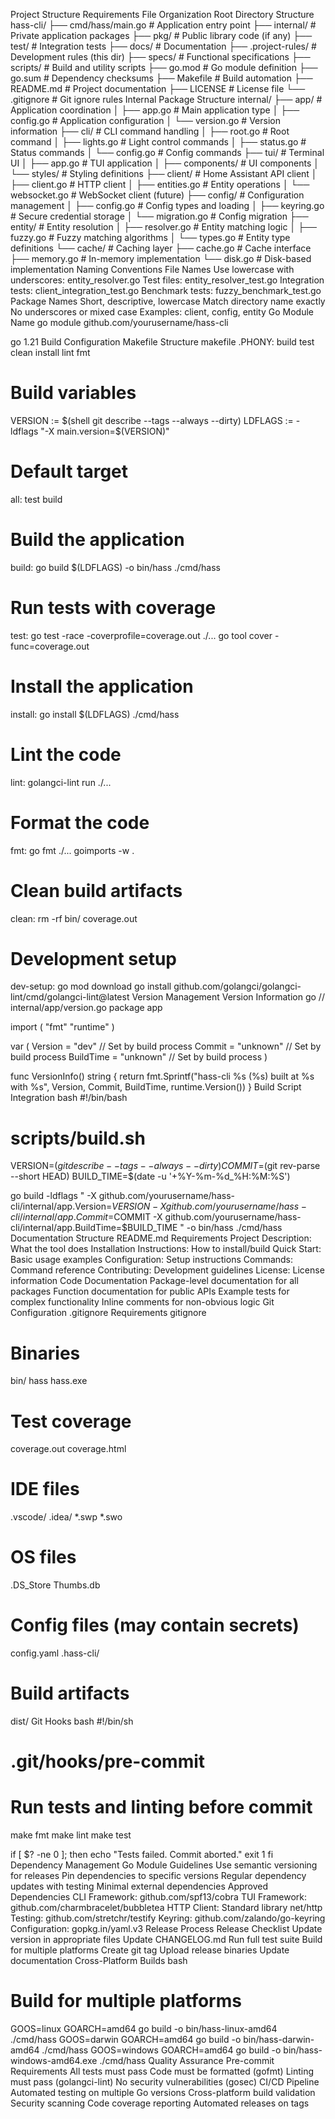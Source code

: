 Project Structure Requirements
File Organization
Root Directory Structure
hass-cli/
├── cmd/hass/main.go           # Application entry point
├── internal/                  # Private application packages
├── pkg/                       # Public library code (if any)
├── test/                      # Integration tests
├── docs/                      # Documentation
├── .project-rules/            # Development rules (this dir)
├── specs/                     # Functional specifications
├── scripts/                   # Build and utility scripts
├── go.mod                     # Go module definition
├── go.sum                     # Dependency checksums
├── Makefile                   # Build automation
├── README.md                  # Project documentation
├── LICENSE                    # License file
└── .gitignore                 # Git ignore rules
Internal Package Structure
internal/
├── app/                       # Application coordination
│   ├── app.go                # Main application type
│   ├── config.go             # Application configuration
│   └── version.go            # Version information
├── cli/                       # CLI command handling
│   ├── root.go               # Root command
│   ├── lights.go             # Light control commands
│   ├── status.go             # Status commands
│   └── config.go             # Config commands
├── tui/                       # Terminal UI
│   ├── app.go                # TUI application
│   ├── components/           # UI components
│   └── styles/               # Styling definitions
├── client/                    # Home Assistant API client
│   ├── client.go             # HTTP client
│   ├── entities.go           # Entity operations
│   └── websocket.go          # WebSocket client (future)
├── config/                    # Configuration management
│   ├── config.go             # Config types and loading
│   ├── keyring.go            # Secure credential storage
│   └── migration.go          # Config migration
├── entity/                    # Entity resolution
│   ├── resolver.go           # Entity matching logic
│   ├── fuzzy.go              # Fuzzy matching algorithms
│   └── types.go              # Entity type definitions
└── cache/                     # Caching layer
    ├── cache.go              # Cache interface
    ├── memory.go             # In-memory implementation
    └── disk.go               # Disk-based implementation
Naming Conventions
File Names
Use lowercase with underscores: entity_resolver.go
Test files: entity_resolver_test.go
Integration tests: client_integration_test.go
Benchmark tests: fuzzy_benchmark_test.go
Package Names
Short, descriptive, lowercase
Match directory name exactly
No underscores or mixed case
Examples: client, config, entity
Go Module Name
go
module github.com/yourusername/hass-cli

go 1.21
Build Configuration
Makefile Structure
makefile
.PHONY: build test clean install lint fmt

# Build variables
VERSION := $(shell git describe --tags --always --dirty)
LDFLAGS := -ldflags "-X main.version=$(VERSION)"

# Default target
all: test build

# Build the application
build:
	go build $(LDFLAGS) -o bin/hass ./cmd/hass

# Run tests with coverage
test:
	go test -race -coverprofile=coverage.out ./...
	go tool cover -func=coverage.out

# Install the application
install:
	go install $(LDFLAGS) ./cmd/hass

# Lint the code
lint:
	golangci-lint run ./...

# Format the code
fmt:
	go fmt ./...
	goimports -w .

# Clean build artifacts
clean:
	rm -rf bin/ coverage.out

# Development setup
dev-setup:
	go mod download
	go install github.com/golangci/golangci-lint/cmd/golangci-lint@latest
Version Management
Version Information
go
// internal/app/version.go
package app

import (
    "fmt"
    "runtime"
)

var (
    Version   = "dev"        // Set by build process
    Commit    = "unknown"    // Set by build process
    BuildTime = "unknown"    // Set by build process
)

func VersionInfo() string {
    return fmt.Sprintf("hass-cli %s (%s) built at %s with %s",
        Version, Commit, BuildTime, runtime.Version())
}
Build Script Integration
bash
#!/bin/bash
# scripts/build.sh
VERSION=$(git describe --tags --always --dirty)
COMMIT=$(git rev-parse --short HEAD)
BUILD_TIME=$(date -u '+%Y-%m-%d_%H:%M:%S')

go build -ldflags "
    -X github.com/yourusername/hass-cli/internal/app.Version=$VERSION
    -X github.com/yourusername/hass-cli/internal/app.Commit=$COMMIT
    -X github.com/yourusername/hass-cli/internal/app.BuildTime=$BUILD_TIME
" -o bin/hass ./cmd/hass
Documentation Structure
README.md Requirements
Project Description: What the tool does
Installation Instructions: How to install/build
Quick Start: Basic usage examples
Configuration: Setup instructions
Commands: Command reference
Contributing: Development guidelines
License: License information
Code Documentation
Package-level documentation for all packages
Function documentation for public APIs
Example tests for complex functionality
Inline comments for non-obvious logic
Git Configuration
.gitignore Requirements
gitignore
# Binaries
bin/
hass
hass.exe

# Test coverage
coverage.out
coverage.html

# IDE files
.vscode/
.idea/
*.swp
*.swo

# OS files
.DS_Store
Thumbs.db

# Config files (may contain secrets)
config.yaml
.hass-cli/

# Build artifacts
dist/
Git Hooks
bash
#!/bin/sh
# .git/hooks/pre-commit
# Run tests and linting before commit

make fmt
make lint
make test

if [ $? -ne 0 ]; then
    echo "Tests failed. Commit aborted."
    exit 1
fi
Dependency Management
Go Module Guidelines
Use semantic versioning for releases
Pin dependencies to specific versions
Regular dependency updates with testing
Minimal external dependencies
Approved Dependencies
CLI Framework: github.com/spf13/cobra
TUI Framework: github.com/charmbracelet/bubbletea
HTTP Client: Standard library net/http
Testing: github.com/stretchr/testify
Keyring: github.com/zalando/go-keyring
Configuration: gopkg.in/yaml.v3
Release Process
Release Checklist
Update version in appropriate files
Update CHANGELOG.md
Run full test suite
Build for multiple platforms
Create git tag
Upload release binaries
Update documentation
Cross-Platform Builds
bash
# Build for multiple platforms
GOOS=linux GOARCH=amd64 go build -o bin/hass-linux-amd64 ./cmd/hass
GOOS=darwin GOARCH=amd64 go build -o bin/hass-darwin-amd64 ./cmd/hass
GOOS=windows GOARCH=amd64 go build -o bin/hass-windows-amd64.exe ./cmd/hass
Quality Assurance
Pre-commit Requirements
All tests must pass
Code must be formatted (gofmt)
Linting must pass (golangci-lint)
No security vulnerabilities (gosec)
CI/CD Pipeline
Automated testing on multiple Go versions
Cross-platform build validation
Security scanning
Code coverage reporting
Automated releases on tags
